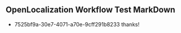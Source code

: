 ## OpenLocalization Workflow Test MarkDown
* 7525bf9a-30e7-4071-a70e-9cff291b8233 thanks!

<!--HONumber=Jul16_HO3-->


